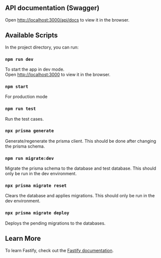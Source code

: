 ## API documentation (Swagger)
Open [http://localhost:3000/api/docs](http://localhost:3000/api/docs) to view it in the browser.

## Available Scripts

In the project directory, you can run:

### `npm run dev`

To start the app in dev mode.\
Open [http://localhost:3000](http://localhost:3000) to view it in the browser.

### `npm start`

For production mode

### `npm run test`

Run the test cases.

### `npx prisma generate`

Generate/regenerate the prisma client. This should be done after changing the prisma schema.

### `npm run migrate:dev`

Migrate the prisma schema to the database and test database. This should only be run in the dev environment.

### `npx prisma migrate reset`

Clears the database and applies migrations. This should only be run in the dev environment.

### `npx prisma migrate deploy`

Deploys the pending migrations to the databases.

## Learn More

To learn Fastify, check out the [Fastify documentation](https://www.fastify.io/docs/latest/).
